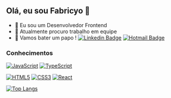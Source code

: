 ## Olá, eu sou Fabricyo 👋

- 🔭 Eu sou um Desenvolvedor Frontend
- 👯 Atualmente procuro trabalho em equipe
- 💬 Vamos bater um papo !
[![Linkedin Badge](https://img.shields.io/badge/-LinkedIn-blue?style=flat-square&logo=Linkedin&logoColor=white&link=https://www.linkedin.com/in/luiz-carlos-abbott-galvão-neto-21a93b148/)](https://www.linkedin.com/in/fabricyo-barreto/)
[![Hotmail Badge](https://img.shields.io/badge/-Hotmail-0078D4?style=flat-square&logo=microsoft-outlook&logoColor=white&link=mailto:fabriciobarreto@hotmail.com)](mailto:fabriciobarreto@hotmail.com)

### Conhecimentos

[![JavaScript](https://img.shields.io/badge/-JavaScript-black?style=flat-square&logo=javascript&link=https://github.com/gunners-pro/)](https://github.com/gunners-pro/)
[![TypeScript](https://img.shields.io/badge/-TypeScript-007ACC?style=flat-square&logo=typescript&link=https://github.com/gunners-pro/)](https://github.com/gunners-pro/)

[![HTML5](https://img.shields.io/badge/-HTML5-E34F26?style=flat-square&logo=html5&logoColor=white&link=https://github.com/gunners-pro/)](https://github.com/gunners-pro/)
[![CSS3](https://img.shields.io/badge/-CSS3-1572B6?style=flat-square&logo=css3&link=https://github.com/gunners-pro/)](https://github.com/gunners-pro/)
[![React](https://img.shields.io/badge/-React-black?style=flat-square&logo=react&link=https://github.com/gunners-pro/)](https://github.com/gunners-pro/)


[![Top Langs](https://github-readme-stats.vercel.app/api/top-langs/?username=gunners-pro)](https://github.com/anuraghazra/github-readme-stats)

<!--
**gunners-pro/gunners-pro** is a ✨ _special_ ✨ repository because its `README.md` (this file) appears on your GitHub profile.

Here are some ideas to get you started:

- 🔭 I’m currently working on ...
- 🌱 I’m currently learning ...
- 👯 I’m looking to collaborate on ...
- 🤔 I’m looking for help with ...
- 💬 Ask me about ...
- 📫 How to reach me: ...
- 😄 Pronouns: ...
- ⚡ Fun fact: ...
-->
